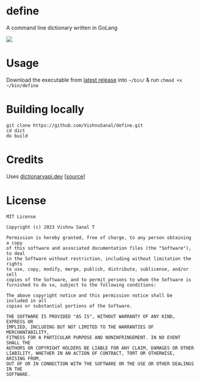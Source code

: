 # define
A command line dictionary written in GoLang

<img src="https://github.com/VishnuSanal/define/assets/50027064/b607ed80-6429-467b-abd4-b3729d476285" />

# Usage

Download the executable from [latest release](https://github.com/VishnuSanal/define/releases/latest) into `~/bin/` & run `chmod +x ~/bin/define`

# Building locally

```
git clone https://github.com/VishnuSanal/define.git
cd dict
do build
```

# Credits

Uses [dictionaryapi.dev](https://dictionaryapi.dev/) [[source](https://github.com/meetDeveloper/freeDictionaryAPI)]

# License

```
MIT License

Copyright (c) 2023 Vishnu Sanal T

Permission is hereby granted, free of charge, to any person obtaining a copy
of this software and associated documentation files (the "Software"), to deal
in the Software without restriction, including without limitation the rights
to use, copy, modify, merge, publish, distribute, sublicense, and/or sell
copies of the Software, and to permit persons to whom the Software is
furnished to do so, subject to the following conditions:

The above copyright notice and this permission notice shall be included in all
copies or substantial portions of the Software.

THE SOFTWARE IS PROVIDED "AS IS", WITHOUT WARRANTY OF ANY KIND, EXPRESS OR
IMPLIED, INCLUDING BUT NOT LIMITED TO THE WARRANTIES OF MERCHANTABILITY,
FITNESS FOR A PARTICULAR PURPOSE AND NONINFRINGEMENT. IN NO EVENT SHALL THE
AUTHORS OR COPYRIGHT HOLDERS BE LIABLE FOR ANY CLAIM, DAMAGES OR OTHER
LIABILITY, WHETHER IN AN ACTION OF CONTRACT, TORT OR OTHERWISE, ARISING FROM,
OUT OF OR IN CONNECTION WITH THE SOFTWARE OR THE USE OR OTHER DEALINGS IN THE
SOFTWARE.
```
